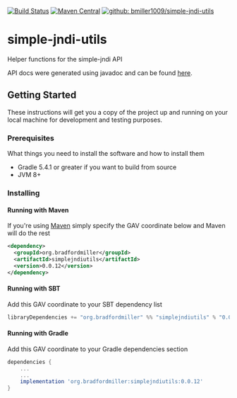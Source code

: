 [![Build Status](https://travis-ci.org/bmiller1009/simple-jndi-utils.svg?branch=master)](https://travis-ci.org/bmiller1009/simple-jndi-utils)
[![Maven Central](https://maven-badges.herokuapp.com/maven-central/org.bradfordmiller/simplejndiutils/badge.svg)](https://maven-badges.herokuapp.com/maven-central/org.bradfordmiller/simplejndiutils)
[![github: bmiller1009/simple-jndi-utils](https://img.shields.io/badge/github%3A-issues-blue.svg?style=flat-square)](https://github.com/bmiller1009/simple-jndi-utils/issues)

# simple-jndi-utils
Helper functions for the simple-jndi API

API docs were generated using javadoc and can be found [here](https://bmiller1009.github.io/simple-jndi-utils/).

## Getting Started

These instructions will get you a copy of the project up and running on your local machine for development and testing purposes.

### Prerequisites

What things you need to install the software and how to install them

* Gradle 5.4.1 or greater if you want to build from source
* JVM 8+

### Installing

#### Running with Maven

If you're using [Maven](maven.apache.org) simply specify the GAV coordinate below and Maven will do the rest

```xml
<dependency>
  <groupId>org.bradfordmiller</groupId>
  <artifactId>simplejndiutils</artifactId>
  <version>0.0.12</version>
</dependency>
```

#### Running with SBT

Add this GAV coordinate to your SBT dependency list

```sbt
libraryDependencies += "org.bradfordmiller" %% "simplejndiutils" % "0.0.12"
```

#### Running with Gradle

Add this GAV coordinate to your Gradle dependencies section

```gradle
dependencies {
    ...
    ...
    implementation 'org.bradfordmiller:simplejndiutils:0.0.12'
}
```
